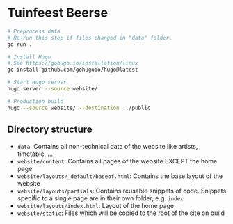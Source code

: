 # Tuinfeest Beerse

```bash
# Preprocess data
# Re-run this step if files changed in "data" folder.
go run .

# Install Hugo
# See https://gohugo.io/installation/linux
go install github.com/gohugoio/hugo@latest

# Start Hugo server
hugo server --source website/

# Production build
hugo --source website/ --destination ../public
```

## Directory structure

- `data`: Contains all non-technical data of the website like artists, timetable, ...
- `website/content`: Contains all pages of the website EXCEPT the home page
- `website/layouts/_default/baseof.html`: Contains the base layout of the website
- `website/layouts/partials`: Contains reusable snippets of code. Snippets specific to a single page are in their own folder, e.g. `index`
- `website/layouts/index.html`: Layout of the home page
- `website/static`: Files which will be copied to the root of the site on build
